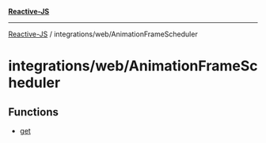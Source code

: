 [**Reactive-JS**](../../../README.md)

***

[Reactive-JS](../../../README.md) / integrations/web/AnimationFrameScheduler

# integrations/web/AnimationFrameScheduler

## Functions

- [get](functions/get.md)
